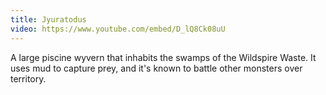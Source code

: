 ```yaml
---
title: Jyuratodus
video: https://www.youtube.com/embed/D_lQ8Ck08uU
---
```


A large piscine wyvern that inhabits the swamps of the Wildspire Waste.
It uses mud to capture prey, and it's known to battle other monsters over territory.
